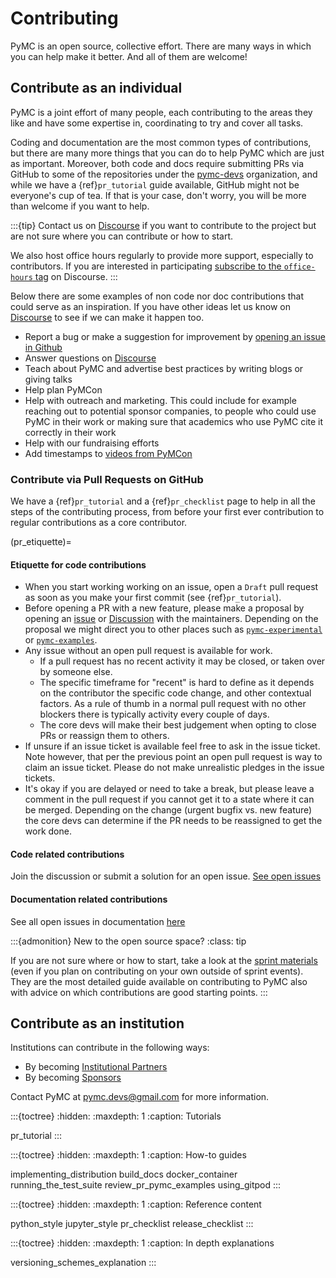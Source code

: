 # Contributing

PyMC is an open source, collective effort.
There are many ways in which you can help make it better.
And all of them are welcome!

## Contribute as an individual
PyMC is a joint effort of many people, each contributing to the areas they like
and have some expertise in, coordinating to try and cover all tasks.

Coding and documentation are the most common types of contributions, but
there are many more things that you can do to help PyMC which are just as
important. Moreover, both code and docs require submitting PRs via GitHub
to some of the repositories under the [pymc-devs](https://github.com/pymc-devs) organization, and
while we have a {ref}`pr_tutorial` guide available, GitHub might not be
everyone's cup of tea. If that is your case, don't worry, you will be
more than welcome if you want to help.

:::{tip}
Contact us on [Discourse](https://discourse.pymc.io/) if you want to contribute to the project but are not sure where you can contribute or how to start.

We also host office hours regularly to provide more support, especially to contributors.
If you are interested in participating [subscribe to the `office-hours` tag](https://discourse.pymc.io/tag/office-hours) on Discourse.
:::

Below there are some examples of non code nor doc contributions that could serve as an inspiration.
If you have other ideas let us know on [Discourse](https://discourse.pymc.io/) to see if we can make it happen too.

* Report a bug or make a suggestion for improvement by [opening an issue in Github](https://github.com/pymc-devs/pymc/issues/new/choose)
* Answer questions on [Discourse](https://discourse.pymc.io/)
* Teach about PyMC and advertise best practices by writing blogs or giving talks
* Help plan PyMCon
* Help with outreach and marketing. This could include for example reaching out to potential sponsor
  companies, to people who could use PyMC in their work or making sure that academics who use PyMC
  cite it correctly in their work
* Help with our fundraising efforts
* Add timestamps to [videos from PyMCon](https://github.com/pymc-devs/video-timestamps)

### Contribute via Pull Requests on GitHub
We have a {ref}`pr_tutorial` and a {ref}`pr_checklist` page to help in all the steps of the contributing
process, from before your first ever contribution to regular contributions as a core contributor.

(pr_etiquette)=
#### Etiquette for code contributions
* When you start working working on an issue, open a `Draft` pull request as soon as you make your first commit (see {ref}`pr_tutorial`).
* Before opening a PR with a new feature, please make a proposal by opening an [issue](https://github.com/pymc-devs/pymc/issues) or [Discussion](https://github.com/pymc-devs/pymc/discussions) with the maintainers. Depending on the proposal we might direct you to other places such as [`pymc-experimental`](https://github.com/pymc-devs/pymc-experimental) or [`pymc-examples`](https://github.com/pymc-devs/pymc-examples).
* Any issue without an open pull request is available for work.
   * If a pull request has no recent activity it may be closed, or taken over by someone else.
   * The specific timeframe for "recent" is hard to define as it depends on the contributor the specific code change, and other contextual factors. As a rule of thumb in a normal pull request with no other blockers there is typically activity every couple of days.
   * The core devs will make their best judgement when opting to close PRs or reassign them to others.
* If unsure if an issue ticket is available feel free to ask in the issue ticket. Note however, that per the previous point an open pull request is way to claim an issue ticket. Please do not make unrealistic pledges in the issue tickets.
* It's okay if you are delayed or need to take a break, but please leave a comment in the pull request if you cannot get it to a state where it can be merged. Depending on the change (urgent bugfix vs. new feature) the core devs can determine if the PR needs to be reassigned to get the work done.


#### Code related contributions
Join the discussion or submit a solution for an open issue. [See open issues](https://github.com/pymc-devs/pymc/issues)

#### Documentation related contributions

See all open issues in documentation [here](https://github.com/pymc-devs/pymc/issues?q=is%3Aissue+is%3Aopen+label%3A%22docs%22+)

:::{admonition} New to the open source space?
:class: tip

If you are not sure where or how to start, take a look at the [sprint materials](https://pymc-data-umbrella.xyz/en/latest/sprint/docstring_tutorial.html)
(even if you plan on contributing on your own outside of sprint events).
They are the most detailed guide available on contributing to PyMC also
with advice on which contributions are good starting points.
:::

## Contribute as an institution

Institutions can contribute in the following ways:

- By becoming [Institutional Partners](https://github.com/pymc-devs/pymc/blob/main/GOVERNANCE.md#institutional-partners-and-funding)
- By becoming [Sponsors](https://github.com/pymc-devs/pymc/blob/main/GOVERNANCE.md#sponsors)

Contact PyMC at pymc.devs@gmail.com for more information.


:::{toctree}
:hidden:
:maxdepth: 1
:caption: Tutorials

pr_tutorial
:::

:::{toctree}
:hidden:
:maxdepth: 1
:caption: How-to guides

implementing_distribution
build_docs
docker_container
running_the_test_suite
review_pr_pymc_examples
using_gitpod
:::

:::{toctree}
:hidden:
:maxdepth: 1
:caption: Reference content

python_style
jupyter_style
pr_checklist
release_checklist
:::


:::{toctree}
:hidden:
:maxdepth: 1
:caption: In depth explanations

versioning_schemes_explanation
:::

